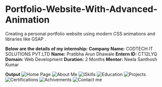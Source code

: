 # Portfolio-Website-With-Advanced-Animation
Creating a personal portfolio website using modern CSS animations and libraries like GSAP .

 **Below are the details of my internship:**
**Company Name:** CODTECH IT SOLUTIONS PVT.LTD
**Name:** Pratibha Arun Dhawale
**Entern ID:** CT12LYQ
**Domain:** Web Development
**Duration:** 2 Months
**Mentor:** Neela Santhosh Kumar

**Output**
![Home Page](https://github.com/user-attachments/assets/60d61c8d-6737-4e1e-925d-e90aa8ebce52)
![About Me](https://github.com/user-attachments/assets/586c169b-bf1b-424a-91ac-532b08900468)
![ISkills](https://github.com/user-attachments/assets/b3c28f05-e002-4589-8854-df997167a210)
![Education](https://github.com/user-attachments/assets/d76c46a5-1d4f-47b5-9085-9dc96301ceeb)
![Projects](https://github.com/user-attachments/assets/5eb302ab-72c8-4318-9bc2-0e6381932d65)
![Certifications](https://github.com/user-attachments/assets/56704563-a385-403d-8545-73603503f484)
![Achivements](https://github.com/user-attachments/assets/972fe3e6-baac-48a9-921b-882bb169db1c)
![Contact me](https://github.com/user-attachments/assets/42135732-b731-42d3-bdbe-2004c58bbf3a)
